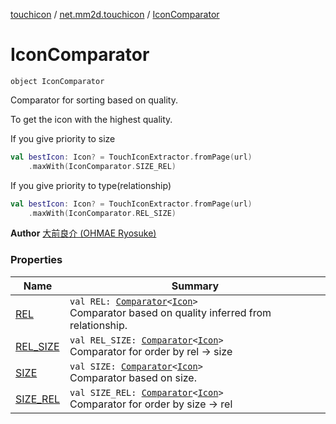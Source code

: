 [touchicon](../../index.md) / [net.mm2d.touchicon](../index.md) / [IconComparator](./index.md)

# IconComparator

`object IconComparator`

Comparator for sorting based on quality.

To get the icon with the highest quality.

If you give priority to size

``` kotlin
val bestIcon: Icon? = TouchIconExtractor.fromPage(url)
    .maxWith(IconComparator.SIZE_REL)
```

If you give priority to type(relationship)

``` kotlin
val bestIcon: Icon? = TouchIconExtractor.fromPage(url)
    .maxWith(IconComparator.REL_SIZE)
```

**Author**
[大前良介 (OHMAE Ryosuke)](mailto:ryo@mm2d.net)

### Properties

| Name | Summary |
|---|---|
| [REL](-r-e-l.md) | `val REL: `[`Comparator`](https://kotlinlang.org/api/latest/jvm/stdlib/kotlin/-comparator/index.html)`<`[`Icon`](../-icon/index.md)`>`<br>Comparator based on quality inferred from relationship. |
| [REL_SIZE](-r-e-l_-s-i-z-e.md) | `val REL_SIZE: `[`Comparator`](https://kotlinlang.org/api/latest/jvm/stdlib/kotlin/-comparator/index.html)`<`[`Icon`](../-icon/index.md)`>`<br>Comparator for order by rel -&gt; size |
| [SIZE](-s-i-z-e.md) | `val SIZE: `[`Comparator`](https://kotlinlang.org/api/latest/jvm/stdlib/kotlin/-comparator/index.html)`<`[`Icon`](../-icon/index.md)`>`<br>Comparator based on size. |
| [SIZE_REL](-s-i-z-e_-r-e-l.md) | `val SIZE_REL: `[`Comparator`](https://kotlinlang.org/api/latest/jvm/stdlib/kotlin/-comparator/index.html)`<`[`Icon`](../-icon/index.md)`>`<br>Comparator for order by size -&gt; rel |
